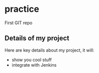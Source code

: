 # practice
First GIT repo
## Details of my project
Here are key details about my project, it will:
- show you cool stuff
- integrate with Jenkins
